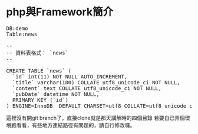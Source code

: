 php與Framework簡介
==================

<pre>
DB:demo
Table:news

--
-- 資料表格式： `news`
--

CREATE TABLE `news` (
  `id` int(11) NOT NULL AUTO_INCREMENT,
  `title` varchar(100) COLLATE utf8_unicode_ci NOT NULL,
  `content` text COLLATE utf8_unicode_ci NOT NULL,
  `pubDate` datetime NOT NULL,
  PRIMARY KEY (`id`)
) ENGINE=InnoDB  DEFAULT CHARSET=utf8 COLLATE=utf8_unicode_ci AUTO_INCREMENT=1 ;
</pre>


這裡沒有開git branch了，直接clone就是那天講解時的四個目錄
若要自已弄個環境跑看看，有些地方連結路徑有問題的，請自行修改囉。


